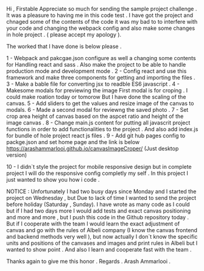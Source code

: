 Hi , 
Firstable Appreciate so much for sending the sample project challenge .
It was a pleasure to having me in this code test . 
I have got the project and chnaged some of the contents of the code it was my bad to to interfere with your code and changing the webpack config and also make some changes in hole project . ( please accept my apology ).

The worked that I have done is below please . 

1 - Webpack  and pakcgae.json configure as well a changing some contents for Handling react and sass . Also make the project to be able to handle production mode and development mode . 
2 - Config react and use this framework and make three components for getting and importing the files .
3 - Make a bable file for converting jsx to readble ES6 javascript .
4 - Makesome modals for previewing the image First modal is for croping . I could make roation today or tomorow But I have done the scaling of the canvas.
5 - Add sliders to get the values and resize image of the canvas to modals.
6 - Made a second modal for reviewng the saved photo . 
7 - Set crop area height of canvas based on the aspcet ratio and height of the image canvas . 
8 - Change main.js content for putting all javascrit project functions in order to add functionalities to the project . And also add index.js for bundle of hole project react js files .
9 - Add git hub pages config to packge.json and set home page and the link is below 
https://arashammarlooi.github.io/canvasImageCroper/
(Just desktop version)

10 - I didn`t style the project for mobile responsive design but in complete project I will do the responsive config completly my self . In this project I just wanted to show you how i code . 

NOTICE : Unfortunately I had two busy days since Monday and I started the project on Wednesday  , but Due to lack of time I wanted to send the project before holiday (Saturday , Sunday). I have wrote as many code as I could but if I had two days more I would add tests and exact canvas positioning and more and more ,  but I push this code in the Github repository today . But if I cooperate with the team I would learn the exact adjustment of canvas and go with the rules  of Albeli company (I know the canvas frontend and backend methods very well ), but now actually I don`t know the specific units and positions of the canvases and images and print rules in Albeli but I wanted to show point . And also I learn and cooperate fast with the team . 

Thanks again to give me this honor .
Regards .
Arash Ammarlooi .
